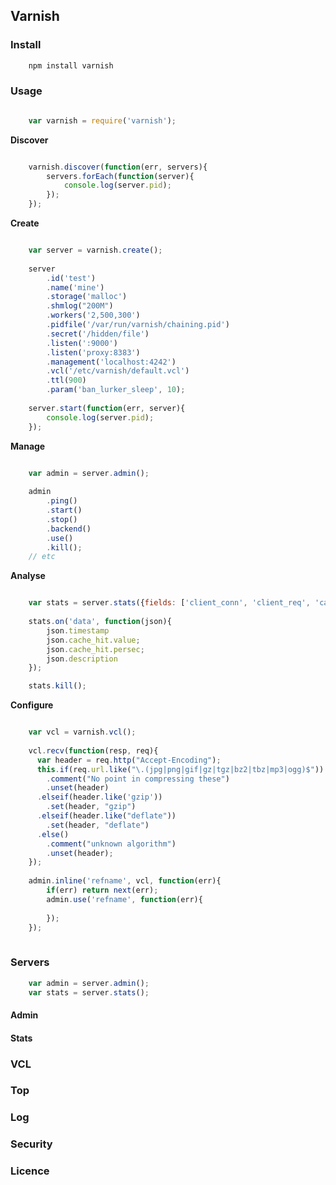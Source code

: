 ## Varnish

### Install

```js
	npm install varnish
```
	
### Usage

```js

	var varnish = require('varnish');
```

**Discover**

```js

	varnish.discover(function(err, servers){
		servers.forEach(function(server){
			console.log(server.pid);
		});
	});
```

**Create**

```js

	var server = varnish.create();
	
	server
		.id('test')
		.name('mine')
		.storage('malloc')
		.shmlog("200M")
		.workers('2,500,300')
		.pidfile('/var/run/varnish/chaining.pid')
		.secret('/hidden/file')
		.listen(':9000')
		.listen('proxy:8383')
		.management('localhost:4242')
		.vcl('/etc/varnish/default.vcl')
		.ttl(900)
		.param('ban_lurker_sleep', 10);
		
	server.start(function(err, server){
		console.log(server.pid);
	});
```

**Manage**

```js

	var admin = server.admin();
	
	admin
		.ping()
		.start()
		.stop()
		.backend()
		.use()
		.kill();
	// etc
```

**Analyse**

```js

	var stats = server.stats({fields: ['client_conn', 'client_req', 'cache_hit']});
	
	stats.on('data', function(json){
		json.timestamp
		json.cache_hit.value;
		json.cache_hit.persec;
		json.description
	});

	stats.kill();
```

**Configure**

```js

	var vcl = varnish.vcl();
	
	vcl.recv(function(resp, req){
	  var header = req.http("Accept-Encoding");
	  this.if(req.url.like("\.(jpg|png|gif|gz|tgz|bz2|tbz|mp3|ogg)$"))
	    .comment("No point in compressing these")
	    .unset(header)
	  .elseif(header.like('gzip'))
	    .set(header, "gzip")
	  .elseif(header.like("deflate"))
	    .set(header, "deflate")
	  .else()
	    .comment("unknown algorithm")
	    .unset(header);
	});
	
	admin.inline('refname', vcl, function(err){
		if(err) return next(err);
		admin.use('refname', function(err){
			
		});
	});
	
```


### Servers


```js
	var admin = server.admin();
	var stats = server.stats();
```

#### Admin

#### Stats

### VCL

### Top

### Log

### Security

### Licence






